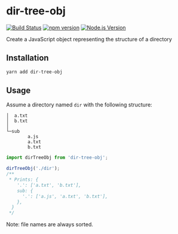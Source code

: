 # dir-tree-obj

[![Build Status](https://github.com/mgenware/dir-tree-obj/workflows/Build/badge.svg)](https://github.com/mgenware/dir-tree-obj/actions)
[![npm version](https://img.shields.io/npm/v/dir-tree-obj.svg?style=flat-square)](https://npmjs.com/package/dir-tree-obj)
[![Node.js Version](http://img.shields.io/node/v/dir-tree-obj.svg?style=flat-square)](https://nodejs.org/en/)

Create a JavaScript object representing the structure of a directory

## Installation

```sh
yarn add dir-tree-obj
```

## Usage

Assume a directory named `dir` with the following structure:

```
│  a.txt
│  b.txt
│
└─sub
        a.js
        a.txt
        b.txt
```

```ts
import dirTreeObj from 'dir-tree-obj';

dirTreeObj('./dir');
/**
 * Prints: {
    '.': ['a.txt', 'b.txt'],
    sub: {
      '.': ['a.js', 'a.txt', 'b.txt'],
    },
  }
 */
```

Note: file names are always sorted.
